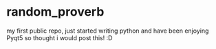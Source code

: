 # random_proverb
my first public repo, just started writing python and have been enjoying Pyqt5 so thought i would post this! :D
